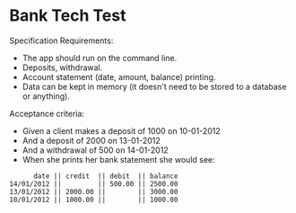 # Bank Tech Test

Specification Requirements:

* The app should run on the command line.
* Deposits, withdrawal.
* Account statement (date, amount, balance) printing.
* Data can be kept in memory (it doesn't need to be stored to a database or anything).

Acceptance criteria:

* Given a client makes a deposit of 1000 on 10-01-2012
* And a deposit of 2000 on 13-01-2012
* And a withdrawal of 500 on 14-01-2012
* When she prints her bank statement she would see:
```
      date || credit  || debit  || balance
14/01/2012 ||         || 500.00 || 2500.00
13/01/2012 || 2000.00 ||        || 3000.00
10/01/2012 || 1000.00 ||        || 1000.00
```
